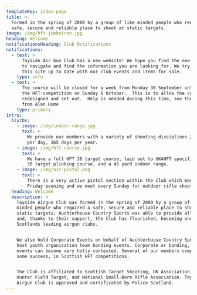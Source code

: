 ```yaml
---
templateKey: index-page
title: >-
  Formed in the spring of 2000 by a group of like minded people who required a
  safe, secure and reliable place to shoot at static targets.
image: /img/hft-jumbotron.jpg
heading: Welcome
notificationsHeading: Club Notifications
notifications:
  - text: >
      Tayside Air Gun Club has a new website! We hope you find the new site easy
      to navigate and find the information you are looking for. We try to keep
      this site up to date with our club events and items for sale.
    type: info
  - text: >
      The course will be closed for a week from Monday 30 September until after
      the HFT competition on Sunday 6 October.  This is to allow the course to
      redesigned and set out.  Help is needed during this time, see the email
      from Alan Hume
    type: primary
intro:
  blurbs:
    - image: /img/indoor-range.jpg
      text: >
        We provide our members with a variety of shooting disciplines 24 hours
        per day, 365 days per year.
    - image: /img/hft-course.jpg
      text: >
        We have a full HFT 30 target course, laid out to UKAHFT specification, a
        30 target plinking course, and a 45 yard indoor range.
    - image: /img/air-pistol.png
      text: >
        There is a very active pistol section within the Club which meets every
        Friday evening and we meet every Sunday for outdoor rifle shooting.
  heading: Welcome
  description: >
    Tayside Airgun Club was formed in the spring of 2000 by a group of like
    minded people who required a safe, secure and reliable place to shoot at
    static targets. Auchterhouse Country Sports was able to provide all of these
    and, thanks to their support, the Club has flourished, becoming one of
    Scotlands leading airgun clubs.


    We also hold Corporate Events on behalf of Auchterhouse Country Sports, and
    host youth organisation team bonding events. Corporate or bonding, these
    events can become very hotly contested. Several of our members compete, with
    some success, in Scottish HFT competitions.


    The Club is affiliated to Scottish Target Shooting, UK Association for
    Hunter Field Target, and National Small-Bore Rifle Association. Tayside
    Airgun Club is approved and certificated by Police Scotland.
---
```



